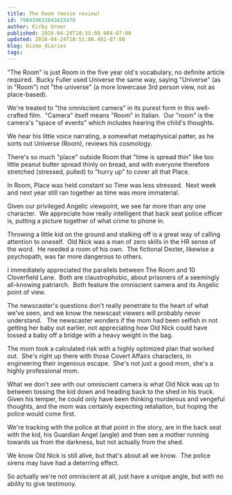```yaml
---
title: The Room (movie review)
id: 798439831843415470
author: Kirby Urner
published: 2016-04-24T10:35:00.004-07:00
updated: 2016-04-24T10:51:06.482-07:00
blog: bizmo_diaries
tags: 
---
```


"The Room" is just Room in the five year old's vocabulary, no definite article required.  Bucky Fuller used Universe the same way, saying "Universe" (as in "Room") not "the universe" (a more lowercase 3rd person view, not as place-based).

We're treated to "the omniscient camera" in its purest form in this well-crafted film.  "Camera" itself means "Room" in Italian.  Our "room" is the camera's "space of events" which includes hearing the child's thoughts.

We hear his little voice narrating, a somewhat metaphysical patter, as he sorts out Universe (Room), reviews his cosmology.

There's so much "place" outside Room that "time is spread thin" like too little peanut butter spread thinly on bread, and with everyone therefore stretched (stressed, pulled) to "hurry up" to cover all that Place.

In Room, Place was held constant so Time was less stressed.  Next week and next year still ran together as time was more immaterial. 

Given our privileged Angelic viewpoint, we see far more than any one character.  We appreciate how really intelligent that back seat police officer is, putting a picture together of what crime to phone in.

Throwing a little kid on the ground and stalking off is a great way of calling attention to oneself.  Old Nick was a man of zero skills in the HR sense of the word.  He needed a room of his own.  The fictional Dexter, likewise a psychopath, was far more dangerous to others.

I immediately appreciated the parallels between The Room and 10 Cloverfield Lane.  Both are claustrophobic, about prisoners of a seemingly all-knowing patriarch.  Both feature the omniscient camera and its Angelic point of view.

The newscaster's questions don't really penetrate to the heart of what we've seen, and we know the newscast viewers will probably never understand.   The newscaster wonders if the mom had been selfish in not getting her baby out earlier, not appreciating how Old Nick could have tossed a baby off a bridge with a heavy weight in the bag. 

The mom took a calculated risk with a highly optimized plan that worked out.  She's right up there with those Covert Affairs characters, in engineering their ingenious escape.  She's not just a good mom, she's a highly professional mom.

What we don't see with our omniscient camera is what Old Nick was up to between tossing the kid down and heading back to the shed in his truck.  Given his temper, he could only have been thinking murderous and vengeful thoughts, and the mom was certainly expecting retaliation, but hoping the police would come first. 

We're tracking with the police at that point in the story, are in the back seat with the kid, his Guardian Angel (angle) and then see a mother running towards us from the darkness, but not actually from the shed. 

We know Old Nick is still alive, but that's about all we know.  The police sirens may have had a deterring effect. 

So actually we're not omniscient at all, just have a unique angle, but with no ability to give testimony.